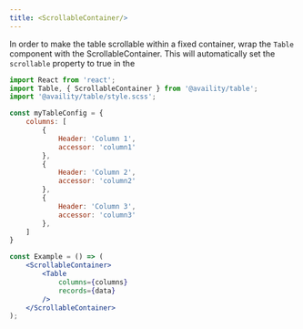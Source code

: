 ```yaml
---
title: <ScrollableContainer/>
---
```


In order to make the table scrollable within a fixed container, wrap the `Table` component with the ScrollableContainer.
This will automatically set the `scrollable` property to true in the

```jsx
import React from 'react';
import Table, { ScrollableContainer } from '@availity/table';
import '@availity/table/style.scss';

const myTableConfig = {
    columns: [
        {
            Header: 'Column 1',
            accessor: 'column1'
        },
        {
            Header: 'Column 2',
            accessor: 'column2' 
        },
        {
            Header: 'Column 3',
            accessor: 'column3' 
        },
    ]
}

const Example = () => (
    <ScrollableContainer>
        <Table
            columns={columns}
            records={data}
        />
    </ScrollableContainer>
);
```
